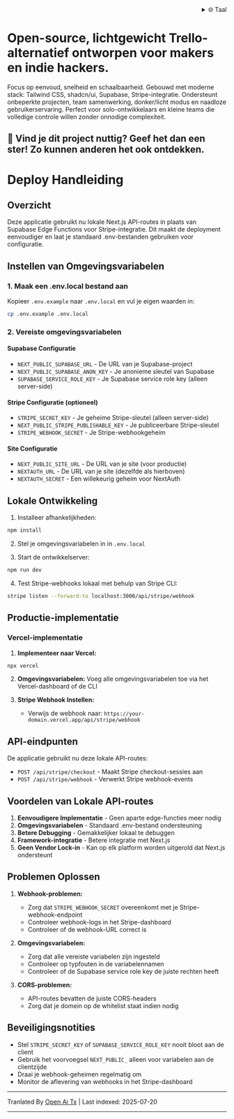 <div align="right">
  <details>
    <summary >🌐 Taal</summary>
    <div>
      <div align="center">
        <a href="https://openaitx.github.io/view.html?user=Uaghazade1&project=kanba&lang=en">Engels</a>
        | <a href="https://openaitx.github.io/view.html?user=Uaghazade1&project=kanba&lang=zh-CN">简体中文</a>
        | <a href="https://openaitx.github.io/view.html?user=Uaghazade1&project=kanba&lang=zh-TW">繁體中文</a>
        | <a href="https://openaitx.github.io/view.html?user=Uaghazade1&project=kanba&lang=ja">日本語</a>
        | <a href="https://openaitx.github.io/view.html?user=Uaghazade1&project=kanba&lang=ko">한국어</a>
        | <a href="https://openaitx.github.io/view.html?user=Uaghazade1&project=kanba&lang=hi">हिन्दी</a>
        | <a href="https://openaitx.github.io/view.html?user=Uaghazade1&project=kanba&lang=th">ไทย</a>
        | <a href="https://openaitx.github.io/view.html?user=Uaghazade1&project=kanba&lang=fr">Frans</a>
        | <a href="https://openaitx.github.io/view.html?user=Uaghazade1&project=kanba&lang=de">Duits</a>
        | <a href="https://openaitx.github.io/view.html?user=Uaghazade1&project=kanba&lang=es">Spaans</a>
        | <a href="https://openaitx.github.io/view.html?user=Uaghazade1&project=kanba&lang=it">Italiaans</a>
        | <a href="https://openaitx.github.io/view.html?user=Uaghazade1&project=kanba&lang=ru">Russisch</a>
        | <a href="https://openaitx.github.io/view.html?user=Uaghazade1&project=kanba&lang=pt">Portugees</a>
        | <a href="https://openaitx.github.io/view.html?user=Uaghazade1&project=kanba&lang=nl">Nederlands</a>
        | <a href="https://openaitx.github.io/view.html?user=Uaghazade1&project=kanba&lang=pl">Pools</a>
        | <a href="https://openaitx.github.io/view.html?user=Uaghazade1&project=kanba&lang=ar">العربية</a>
        | <a href="https://openaitx.github.io/view.html?user=Uaghazade1&project=kanba&lang=fa">فارسی</a>
        | <a href="https://openaitx.github.io/view.html?user=Uaghazade1&project=kanba&lang=tr">Turks</a>
        | <a href="https://openaitx.github.io/view.html?user=Uaghazade1&project=kanba&lang=vi">Vietnamees</a>
        | <a href="https://openaitx.github.io/view.html?user=Uaghazade1&project=kanba&lang=id">Bahasa Indonesia</a>
      </div>
    </div>
  </details>
</div>

# Open-source, lichtgewicht Trello-alternatief ontworpen voor makers en indie hackers.

Focus op eenvoud, snelheid en schaalbaarheid.
Gebouwd met moderne stack: Tailwind CSS, shadcn/ui, Supabase, Stripe-integratie.
Ondersteunt onbeperkte projecten, team samenwerking, donker/licht modus en naadloze gebruikerservaring.
Perfect voor solo-ontwikkelaars en kleine teams die volledige controle willen zonder onnodige complexiteit.

## 🌟 Vind je dit project nuttig? Geef het dan een ster! Zo kunnen anderen het ook ontdekken.

# Deploy Handleiding

## Overzicht
Deze applicatie gebruikt nu lokale Next.js API-routes in plaats van Supabase Edge Functions voor Stripe-integratie. Dit maakt de deployment eenvoudiger en laat je standaard .env-bestanden gebruiken voor configuratie.

## Instellen van Omgevingsvariabelen

### 1. Maak een .env.local bestand aan
Kopieer `.env.example` naar `.env.local` en vul je eigen waarden in:


```bash
cp .env.example .env.local
```
### 2. Vereiste omgevingsvariabelen

#### Supabase Configuratie
- `NEXT_PUBLIC_SUPABASE_URL` - De URL van je Supabase-project
- `NEXT_PUBLIC_SUPABASE_ANON_KEY` - Je anonieme sleutel van Supabase
- `SUPABASE_SERVICE_ROLE_KEY` - Je Supabase service role key (alleen server-side)

#### Stripe Configuratie (optioneel)
- `STRIPE_SECRET_KEY` - Je geheime Stripe-sleutel (alleen server-side)
- `NEXT_PUBLIC_STRIPE_PUBLISHABLE_KEY` - Je publiceerbare Stripe-sleutel
- `STRIPE_WEBHOOK_SECRET` - Je Stripe-webhookgeheim

#### Site Configuratie
- `NEXT_PUBLIC_SITE_URL` - De URL van je site (voor productie)
- `NEXTAUTH_URL` - De URL van je site (dezelfde als hierboven)
- `NEXTAUTH_SECRET` - Een willekeurig geheim voor NextAuth

## Lokale Ontwikkeling

1. Installeer afhankelijkheden:

```bash
npm install
```
2. Stel je omgevingsvariabelen in in `.env.local`

3. Start de ontwikkelserver:

```bash
npm run dev
```
4. Test Stripe-webhooks lokaal met behulp van Stripe CLI:

```bash
stripe listen --forward-to localhost:3000/api/stripe/webhook
```
## Productie-implementatie


### Vercel-implementatie

1. **Implementeer naar Vercel:**

```bash
npx vercel
```
2. **Omgevingsvariabelen:**
   Voeg alle omgevingsvariabelen toe via het Vercel-dashboard of de CLI

3. **Stripe Webhook Instellen:**
   - Verwijs de webhook naar: `https://your-domain.vercel.app/api/stripe/webhook`

## API-eindpunten

De applicatie gebruikt nu deze lokale API-routes:

- `POST /api/stripe/checkout` - Maakt Stripe checkout-sessies aan
- `POST /api/stripe/webhook` - Verwerkt Stripe webhook-events

## Voordelen van Lokale API-routes

1. **Eenvoudigere Implementatie** - Geen aparte edge-functies meer nodig
2. **Omgevingsvariabelen** - Standaard .env-bestand ondersteuning
3. **Betere Debugging** - Gemakkelijker lokaal te debuggen
4. **Framework-integratie** - Betere integratie met Next.js
5. **Geen Vendor Lock-in** - Kan op elk platform worden uitgerold dat Next.js ondersteunt

## Problemen Oplossen

1. **Webhook-problemen:**
   - Zorg dat `STRIPE_WEBHOOK_SECRET` overeenkomt met je Stripe-webhook-endpoint
   - Controleer webhook-logs in het Stripe-dashboard
   - Controleer of de webhook-URL correct is

2. **Omgevingsvariabelen:**
   - Zorg dat alle vereiste variabelen zijn ingesteld
   - Controleer op typfouten in de variabelennamen
   - Controleer of de Supabase service role key de juiste rechten heeft

3. **CORS-problemen:**
   - API-routes bevatten de juiste CORS-headers
   - Zorg dat je domein op de whitelist staat indien nodig

## Beveiligingsnotities

- Stel `STRIPE_SECRET_KEY` of `SUPABASE_SERVICE_ROLE_KEY` nooit bloot aan de client
- Gebruik het voorvoegsel `NEXT_PUBLIC_` alleen voor variabelen aan de clientzijde
- Draai je webhook-geheimen regelmatig om
- Monitor de aflevering van webhooks in het Stripe-dashboard



---

Tranlated By [Open Ai Tx](https://github.com/OpenAiTx/OpenAiTx) | Last indexed: 2025-07-20

---